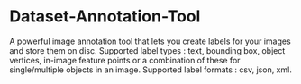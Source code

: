 # Dataset-Annotation-Tool
A powerful image annotation tool that lets you create labels for your images and store them on disc. Supported label types : text, bounding box, object vertices, in-image feature points or a combination of these for single/multiple objects in an image. Supported label formats : csv, json, xml.
